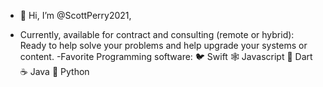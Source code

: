 - 👋 Hi, I’m @ScottPerry2021, 

- Currently, available for contract and consulting (remote or hybrid): Ready to help solve your problems and help upgrade your systems or content.
-Favorite Programming software:
🐦 Swift
🕸 Javascript
🎯 Dart
☕️ Java
🐍 Python

<!---
ScottPerry2021/ScottPerry2021 is a ✨ special ✨ repository because its `README.md` (this file) appears on your GitHub profile.
You can click the Preview link to take a look at your changes.
--->
